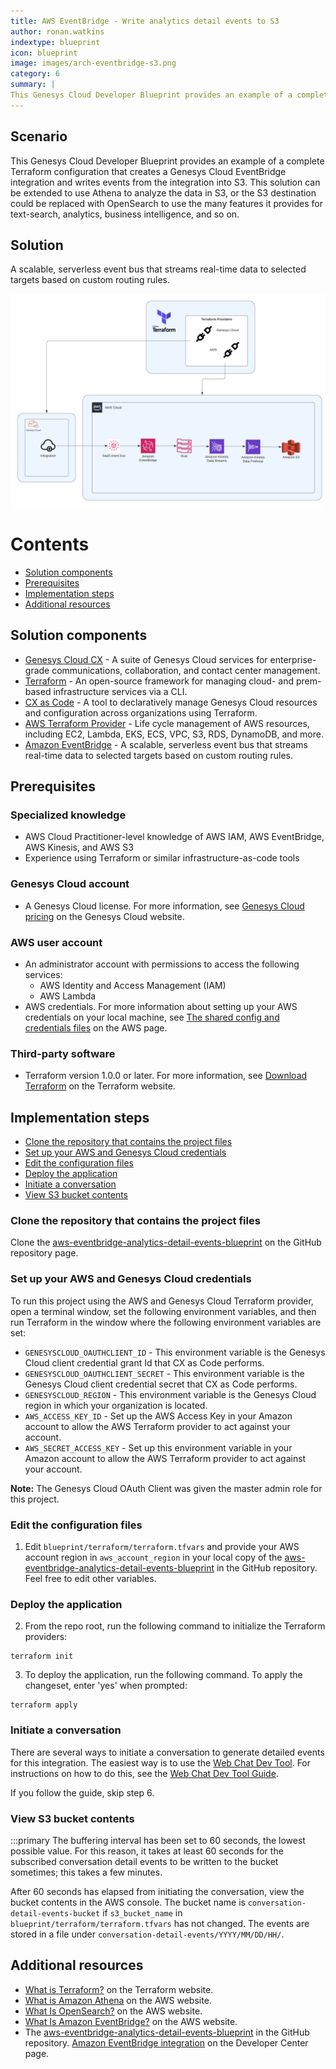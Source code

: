 ```yaml
---
title: AWS EventBridge - Write analytics detail events to S3
author: ronan.watkins
indextype: blueprint
icon: blueprint
image: images/arch-eventbridge-s3.png
category: 6
summary: |
This Genesys Cloud Developer Blueprint provides an example of a complete Terraform configuration that creates a Genesys Cloud EventBridge integration and writes events from the integration into S3.
---
```


## Scenario
This Genesys Cloud Developer Blueprint provides an example of a complete Terraform configuration that creates a Genesys Cloud EventBridge integration and writes events from the integration into S3. This solution can be extended to use Athena to analyze the data in S3, or the S3 destination could be replaced with OpenSearch to use the many features it provides for text-search, analytics, business intelligence, and so on.

## Solution

A scalable, serverless event bus that streams real-time data to selected targets based on custom routing rules.

![Write analytics detail events to S3](images/arch-eventbridge-s3.png "AWS EventBridge diagram - Write analytics detail events to S3 blueprint")

# Contents

* [Solution components](#solution-components "Goes to the Solutions components section")
* [Prerequisites](#prerequisites "Goes to the Prerequisites section")
* [Implementation steps](#implementation-steps "Goes to the Implementation steps section")
* [Additional resources](#additional-resources "Goes to the Additional resources section")

## Solution components

* [Genesys Cloud CX](https://www.genesys.com/genesys-cloud "Goes to Genesys Cloud CX page") - A suite of Genesys Cloud services for enterprise-grade communications, collaboration, and contact center management.
* [Terraform](https://www.terraform.io/ "Goes to the Terraform page") - An open-source framework for managing cloud- and prem-based infrastructure services via a CLI.
* [CX as Code](https://developer.genesys.cloud/api/rest/CX-as-Code/ "Goes to the CX as Code page") - A tool to declaratively manage Genesys Cloud resources and configuration across organizations using Terraform.
* [AWS Terraform Provider](https://registry.terraform.io/providers/hashicorp/aws/latest/docs "Goes to the AWS Terraform Provider page") - Life cycle management of AWS resources, including EC2, Lambda, EKS, ECS, VPC, S3, RDS, DynamoDB, and more.
* [Amazon EventBridge](https://aws.amazon.com/eventbridge/ "Goes to the Amazon EventBridge page") - A scalable, serverless event bus that streams real-time data to selected targets based on custom routing rules.

## Prerequisites

### Specialized knowledge

* AWS Cloud Practitioner-level knowledge of AWS IAM, AWS EventBridge, AWS Kinesis, and AWS S3
* Experience using Terraform or similar infrastructure-as-code tools

### Genesys Cloud account

* A Genesys Cloud license. For more information, see [Genesys Cloud pricing](https://www.genesys.com/pricing "Goes to the Genesys Cloud pricing page") on the Genesys Cloud website.

### AWS user account  
* An administrator account with permissions to access the following services:
  * AWS Identity and Access Management (IAM)
  * AWS Lambda
* AWS credentials. For more information about setting up your AWS credentials on your local machine, see [The shared config and credentials files](https://docs.aws.amazon.com/sdkref/latest/guide/file-format.html "Goes to the Shared AWS config and credentials files article") on the AWS page.

### Third-party software

* Terraform version 1.0.0 or later. For more information, see [Download Terraform](https://www.terraform.io/downloads "Goes to the Download Terraform Windows binary download page") on the Terraform website.

## Implementation steps

* [Clone the repository that contains the project files](#clone-the-repository-that-contains-the-project-files "Goes to the Clone the repository that contains the project files section")
* [Set up your AWS and Genesys Cloud credentials](#setup-your-aws-and-genesys-cloud-credentials "Goes to the Set up your AWS and Genesys Cloud credentials section")
* [Edit the configuration files](#edit-the-configuration-files  "Goes to the Edit the configuration files section")
* [Deploy the application](#deploy-the-application "Goes to the Deploy the application section")
* [Initiate a conversation](#initiate-a-conversation "Goes to the Initiate a conversation section")
* [View S3 bucket contents](#view-s3-bucket-contents "Goes to the View S3 bucket contents section")

### Clone the repository that contains the project files

Clone the [aws-eventbridge-analytics-detail-events-blueprint](https://github.com/GenesysCloudBlueprints/aws-eventbridge-analytics-detail-events-blueprint "Goes to the aws-eventbridge-analytics-detail-events-blueprint") on the GitHub repository page.

### Set up your AWS and Genesys Cloud credentials

To run this project using the AWS and Genesys Cloud Terraform provider, open a terminal window, set the following environment variables, and then run Terraform in the window where the following environment variables are set:

* `GENESYSCLOUD_OAUTHCLIENT_ID` - This environment variable is the Genesys Cloud client credential grant Id that CX as Code performs. 
* `GENESYSCLOUD_OAUTHCLIENT_SECRET` - This environment variable is the Genesys Cloud client credential secret that CX as Code performs. 
* `GENESYSCLOUD_REGION` - This environment variable is the Genesys Cloud region in which your organization is located.
* `AWS_ACCESS_KEY_ID` - Set up the AWS Access Key in your Amazon account to allow the AWS Terraform provider to act against your account.
* `AWS_SECRET_ACCESS_KEY` - Set up this environment variable in your Amazon account to allow the AWS Terraform provider to act against your account.

**Note:** The Genesys Cloud OAuth Client was given the master admin role for this project. 

### Edit the configuration files

1. Edit `blueprint/terraform/terraform.tfvars` and provide your AWS account region in `aws_account_region` in your local copy of the [aws-eventbridge-analytics-detail-events-blueprint](https://github.com/GenesysCloudBlueprints/aws-eventbridge-analytics-detail-events-blueprint "Goes to the aws-eventbridge-analytics-detail-events-blueprint repository page") in the GitHub repository. Feel free to edit other variables.

### Deploy the application

2. From the repo root, run the following command to initialize the Terraform providers:

```
terraform init
```

3. To deploy the application, run the following command. To apply the changeset, enter 'yes' when prompted:

```
terraform apply
```

### Initiate a conversation

There are several ways to initiate a conversation to generate detailed events for this integration. The easiest way is to use the [Web Chat Dev Tool](https://developer.genesys.cloud/developer-tools/#/webchat). For instructions on how to do this, see the [Web Chat Dev Tool Guide](https://developer.genesys.cloud/guides/quickstarts/developer-tools-web-chats).

If you follow the guide, skip step 6.

### View S3 bucket contents

:::primary
The buffering interval has been set to 60 seconds, the lowest possible value. For this reason, it takes at least 60 seconds for the subscribed conversation detail events to be written to the bucket sometimes; this takes a few minutes.

After 60 seconds has elapsed from initiating the conversation, view the bucket contents in the AWS console. The bucket name is `conversation-detail-events-bucket` if `s3_bucket_name` in `blueprint/terraform/terraform.tfvars` has not changed. The events are stored in a file under `conversation-detail-events/YYYY/MM/DD/HH/`.

## Additional resources

* [What is Terraform?](https://www.terraform.io/intro "Goes to the What is Terraform page") on the Terraform website.
* [What is Amazon Athena](https://docs.aws.amazon.com/athena/latest/ug/what-is.html "Goes to the What is Amazon Athena? page") on the AWS website.
* [What Is OpenSearch?](https://aws.amazon.com/opensearch-service/the-elk-stack/what-is-opensearch/ "Goes to the What is OpenSearch? page") on the AWS website.
* [What Is Amazon EventBridge?](https://docs.aws.amazon.com/eventbridge/latest/userguide/eb-what-is.html "Goes to the What Is Amazon EventBridge? page") on the AWS website.
* The [aws-eventbridge-analytics-detail-events-blueprint](https://github.com/GenesysCloudBlueprints/aws-eventbridge-analytics-detail-events-blueprint "Goes to the aws-eventbridge-analytics-detail-events-blueprint repository page") in the GitHub repository.
[Amazon EventBridge integration](https://developer.genesys.cloud/api/rest/v2/notifications/event_bridge "Goes to the Amazon EventBridge integration page") on the Developer Center page.
